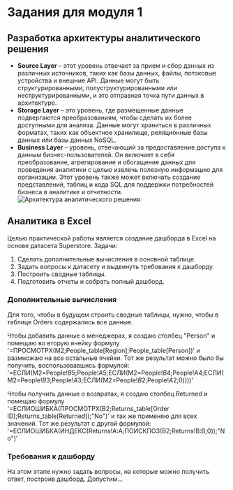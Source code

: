 # Задания для модуля 1
## Разработка архитектуры аналитического решения
- **Source Layer** – этот уровень отвечает за прием и сбор данных из различных источников, таких как базы данных, файлы, потоковые устройства и внешние API. Данные могут быть структурированными, полуструктурированными или неструктурированными, и это отправная точка пути данных в архитектуре.
- **Storage Layer** – это уровень, где размещенные данные подвергаются преобразованиям, чтобы сделать их более доступными для анализа. Данные могут храниться в различных форматах, таких как объектное хранилище, реляционные базы данных или базы данных NoSQL.
- **Business Layer** – уровень, отвечающий за предоставление доступа к данным бизнес-пользователей. Он включает в себя преобразование, агрегирование и обогащение данных для проведения аналитики с целью извлечь полезную информацию для организации. Этот уровень также может включать создание представлений, таблиц и кода SQL для поддержки потребностей бизнеса в аналитике и отчетности.
![Архитектура аналитического решения](https://github.com/sk10184002/Data_Learn/blob/main/Module01/%D0%90%D1%80%D1%85%D0%B8%D1%82%D0%B5%D0%BA%D1%82%D1%83%D1%80%D0%B0%20%D0%B0%D0%BD%D0%B0%D0%BB%D0%B8%D1%82%D0%B8%D1%87%D0%B5%D1%81%D0%BA%D0%BE%D0%B3%D0%BE%20%D1%80%D0%B5%D1%88%D0%B5%D0%BD%D0%B8%D1%8F.PNG)

## Аналитика в Excel
Целью практической работы является создание дашборда в Excel на основе датасета Superstore.
Задачи:
1. Сделать дополнительные вычисления в основной таблице.
2. Задать вопросы к датасету и выдвинуть требования к дашборду.
3. Построить сводные таблицы.
4. Подготовить отчеты и собрать полный дашборд.

### Дополнительные вычисления
Для того, чтобы в будущем строить сводные таблицы, нужно, чтобы в таблице Orders содержались все данные. 

Чтобы добавить данные о менеджерах, я создаю столбец "Person" и помещаю во вторую ячейку формулу '=ПРОСМОТРX(M2;People_table[Region];People_table[Person])' и размножаю на все остальные ячейки. Тот же результат можно было бы получить, воспользовавшись формулой: '=ЕСЛИ(M2=People!$B$5;People!$A$5;ЕСЛИ(M2=People!$B$4;People!$A$4;ЕСЛИ(M2=People!$B$3;People!$A$3;ЕСЛИ(M2=People!$B$2;People!$A$2;0))))'

Чтобы получить данные о возвратах, я создаю столбец Returned и помещаю формулу '=ЕСЛИОШИБКА(ПРОСМОТРX(B2;Returns_table[Order ID];Returns_table[Returned]);"No")' и так же применяю для всех значений. Тот же результат с другой формулой: '=ЕСЛИОШИБКА(ИНДЕКС(Returns!A:A;ПОИСКПОЗ(B2;Returns!B:B;0));"No")'

### Требования к дашборду 
На этом этапе нужно задать вопросы, на которые можно получить ответ, построив дашборд. Допустим...
